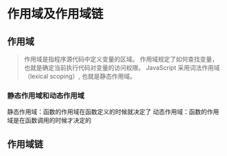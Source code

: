 # 作用域及作用域链

## 作用域

> 作用域是指程序源代码中定义变量的区域。
> 作用域规定了如何查找变量，也就是确定当前执行代码对变量的访问权限。
> JavaScript 采用词法作用域（lexical scoping）, 也就是静态作用域。

### 静态作用域和动态作用域

静态作用域：函数的作用域在函数定义的时候就决定了
动态作用域：函数的作用域是在函数调用的时候才决定的

## 作用域链